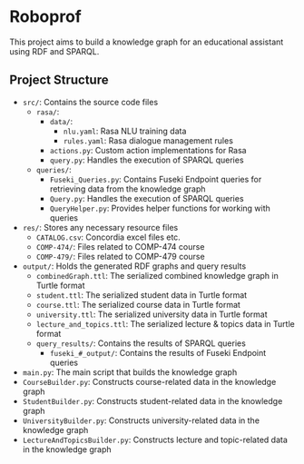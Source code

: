 # Roboprof 
This project aims to build a knowledge graph for an educational assistant using RDF and SPARQL.

## Project Structure
- `src/`: Contains the source code files
  - `rasa/`: 
    - `data/`:
      - `nlu.yaml`: Rasa NLU training data
      - `rules.yaml`: Rasa dialogue management rules
    - `actions.py`: Custom action implementations for Rasa
    - `query.py`: Handles the execution of SPARQL queries
  - `queries/`:
    - `Fuseki_Queries.py`: Contains Fuseki Endpoint queries for retrieving data from the knowledge graph
    - `Query.py`: Handles the execution of SPARQL queries
    - `QueryHelper.py`: Provides helper functions for working with queries
- `res/`: Stores any necessary resource files
  - `CATALOG.csv`: Concordia excel files etc.
  - `COMP-474/`: Files related to COMP-474 course
  - `COMP-479/`: Files related to COMP-479 course
- `output/`: Holds the generated RDF graphs and query results
  - `combinedGraph.ttl`: The serialized combined knowledge graph in Turtle format
  - `student.ttl`: The serialized student data in Turtle format
  - `course.ttl`: The serialized course data in Turtle format
  - `university.ttl`: The serialized university data in Turtle format
  - `lecture_and_topics.ttl`: The serialized lecture & topics data in Turtle format
  - `query_results/`: Contains the results of SPARQL queries
    - `fuseki_#_output/`: Contains the results of Fuseki Endpoint queries
- `main.py`: The main script that builds the knowledge graph
- `CourseBuilder.py`: Constructs course-related data in the knowledge graph
- `StudentBuilder.py`: Constructs student-related data in the knowledge graph
- `UniversityBuilder.py`: Constructs university-related data in the knowledge graph
- `LectureAndTopicsBuilder.py`: Constructs lecture and topic-related data in the knowledge graph